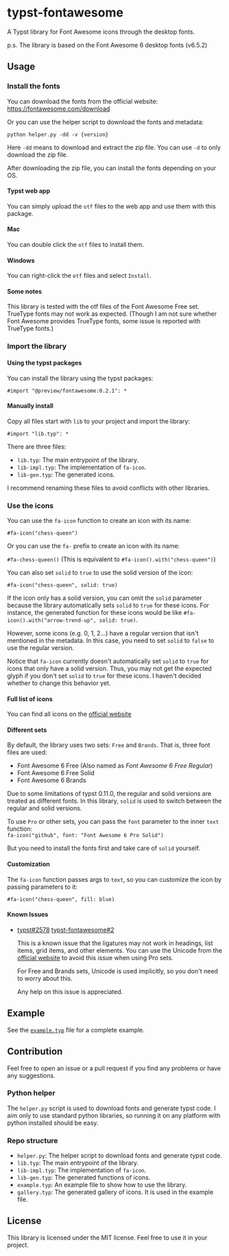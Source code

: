 # typst-fontawesome

A Typst library for Font Awesome icons through the desktop fonts.

p.s. The library is based on the Font Awesome 6 desktop fonts (v6.5.2)

## Usage

### Install the fonts

You can download the fonts from the official website: https://fontawesome.com/download

Or you can use the helper script to download the fonts and metadata:

`python helper.py -dd -v {version}`

Here `-dd` means to download and extract the zip file. You can use `-d` to only download the zip file.

After downloading the zip file, you can install the fonts depending on your OS.

#### Typst web app

You can simply upload the `otf` files to the web app and use them with this package.

#### Mac

You can double click the `otf` files to install them.

#### Windows

You can right-click the `otf` files and select `Install`.

#### Some notes

This library is tested with the otf files of the Font Awesome Free set. TrueType fonts may not work as expected. (Though I am not sure whether Font Awesome provides TrueType fonts, some issue is reported with TrueType fonts.)

### Import the library

#### Using the typst packages

You can install the library using the typst packages:

`#import "@preview/fontawesome:0.2.1": *`

#### Manually install

Copy all files start with `lib` to your project and import the library:

`#import "lib.typ": *`

There are three files:

- `lib.typ`: The main entrypoint of the library.
- `lib-impl.typ`: The implementation of `fa-icon`.
- `lib-gen.typ`: The generated icons.

I recommend renaming these files to avoid conflicts with other libraries.

### Use the icons

You can use the `fa-icon` function to create an icon with its name:

`#fa-icon("chess-queen")`

Or you can use the `fa-` prefix to create an icon with its name:

`#fa-chess-queen()` (This is equivalent to `#fa-icon().with("chess-queen")`)

You can also set `solid` to `true` to use the solid version of the icon:

`#fa-icon("chess-queen", solid: true)`

If the icon only has a solid version, you can omit the `solid` parameter because the library automatically sets `solid` to `true` for these icons. For instance, the generated function for these icons would be like `#fa-icon().with("arrow-trend-up", solid: true)`.

However, some icons (e.g. 0, 1, 2...) have a regular version that isn't mentioned in the metadata. In this case, you need to set `solid` to `false` to use the regular version.

Notice that `fa-icon` currently doesn't automatically set `solid` to `true` for icons that only have a solid version. Thus, you may not get the expected glyph if you don't set `solid` to `true` for these icons. I haven't decided whether to change this behavior yet.

#### Full list of icons

You can find all icons on the [official website](https://fontawesome.com/search?o=r&m=free)

#### Different sets

By default, the library uses two sets: `Free` and `Brands`.
That is, three font files are used:

- Font Awesome 6 Free (Also named as _Font Awesome 6 Free Regular_)
- Font Awesome 6 Free Solid
- Font Awesome 6 Brands

Due to some limitations of typst 0.11.0, the regular and solid versions are treated as different fonts.
In this library, `solid` is used to switch between the regular and solid versions.

To use `Pro` or other sets, you can pass the `font` parameter to the inner `text` function: \
`fa-icon("github", font: "Font Awesome 6 Pro Solid")`

But you need to install the fonts first and take care of `solid` yourself.

#### Customization

The `fa-icon` function passes args to `text`, so you can customize the icon by passing parameters to it:

`#fa-icon("chess-queen", fill: blue)`

#### Known Issues

- [typst#2578](https://github.com/typst/typst/issues/2578) [typst-fontawesome#2](https://github.com/duskmoon314/typst-fontawesome/issues/2)

  This is a known issue that the ligatures may not work in headings, list items, grid items, and other elements. You can use the Unicode from the [official website](https://fontawesome.com) to avoid this issue when using Pro sets.

  For Free and Brands sets, Unicode is used implicitly, so you don't need to worry about this.

  Any help on this issue is appreciated.

## Example

See the [`example.typ`](https://typst.app/project/rQwGUWt5p33vrsb_uNPR9F) file for a complete example.

## Contribution

Feel free to open an issue or a pull request if you find any problems or have any suggestions.

### Python helper

The `helper.py` script is used to download fonts and generate typst code. I aim only to use standard python libraries, so running it on any platform with python installed should be easy.

### Repo structure

- `helper.py`: The helper script to download fonts and generate typst code.
- `lib.typ`: The main entrypoint of the library.
- `lib-impl.typ`: The implementation of `fa-icon`.
- `lib-gen.typ`: The generated functions of icons.
- `example.typ`: An example file to show how to use the library.
- `gallery.typ`: The generated gallery of icons. It is used in the example file.

## License

This library is licensed under the MIT license. Feel free to use it in your project.
